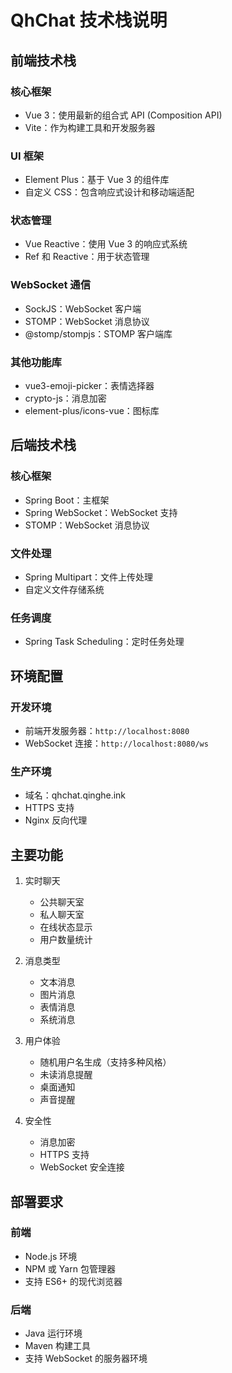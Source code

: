 # QhChat 技术栈说明

## 前端技术栈

### 核心框架
- Vue 3：使用最新的组合式 API (Composition API)
- Vite：作为构建工具和开发服务器

### UI 框架
- Element Plus：基于 Vue 3 的组件库
- 自定义 CSS：包含响应式设计和移动端适配

### 状态管理
- Vue Reactive：使用 Vue 3 的响应式系统
- Ref 和 Reactive：用于状态管理

### WebSocket 通信
- SockJS：WebSocket 客户端
- STOMP：WebSocket 消息协议
- @stomp/stompjs：STOMP 客户端库

### 其他功能库
- vue3-emoji-picker：表情选择器
- crypto-js：消息加密
- element-plus/icons-vue：图标库

## 后端技术栈

### 核心框架
- Spring Boot：主框架
- Spring WebSocket：WebSocket 支持
- STOMP：WebSocket 消息协议

### 文件处理
- Spring Multipart：文件上传处理
- 自定义文件存储系统

### 任务调度
- Spring Task Scheduling：定时任务处理

## 环境配置

### 开发环境
- 前端开发服务器：`http://localhost:8080`
- WebSocket 连接：`http://localhost:8080/ws`

### 生产环境
- 域名：qhchat.qinghe.ink
- HTTPS 支持
- Nginx 反向代理

## 主要功能

1. 实时聊天
   - 公共聊天室
   - 私人聊天室
   - 在线状态显示
   - 用户数量统计

2. 消息类型
   - 文本消息
   - 图片消息
   - 表情消息
   - 系统消息

3. 用户体验
   - 随机用户名生成（支持多种风格）
   - 未读消息提醒
   - 桌面通知
   - 声音提醒

4. 安全性
   - 消息加密
   - HTTPS 支持
   - WebSocket 安全连接

## 部署要求

### 前端
- Node.js 环境
- NPM 或 Yarn 包管理器
- 支持 ES6+ 的现代浏览器

### 后端
- Java 运行环境
- Maven 构建工具
- 支持 WebSocket 的服务器环境 